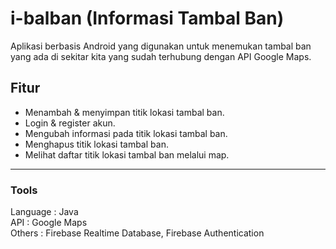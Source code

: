# i-balban (Informasi Tambal Ban)

Aplikasi berbasis Android yang digunakan untuk menemukan tambal ban yang ada di sekitar kita yang sudah terhubung dengan API Google Maps.


## Fitur

+ Menambah & menyimpan titik lokasi tambal ban.
+ Login & register akun.
+ Mengubah informasi pada titik lokasi tambal ban.
+ Menghapus titik lokasi tambal ban.
+ Melihat daftar titik lokasi tambal ban melalui map.

---
### Tools

Language : Java\
API : Google Maps\
Others : Firebase Realtime Database, Firebase Authentication
